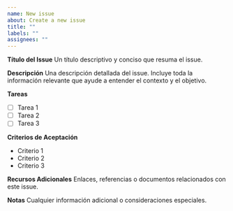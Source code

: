 ```yaml
---
name: New issue
about: Create a new issue
title: ""
labels: ""
assignees: ""
---
```


**Título del Issue**
Un título descriptivo y conciso que resuma el issue.

**Descripción**
Una descripción detallada del issue. Incluye toda la información relevante que ayude a entender el contexto y el objetivo.

**Tareas**

- [ ] Tarea 1
- [ ] Tarea 2
- [ ] Tarea 3

**Criterios de Aceptación**

- Criterio 1
- Criterio 2
- Criterio 3

**Recursos Adicionales**
Enlaces, referencias o documentos relacionados con este issue.

**Notas**
Cualquier información adicional o consideraciones especiales.
